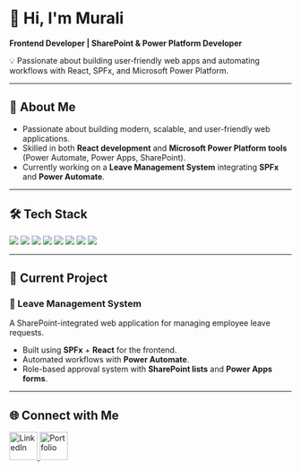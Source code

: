 # 👋 Hi, I'm Murali  
**Frontend Developer | SharePoint & Power Platform Developer**  

💡 Passionate about building user‑friendly web apps and automating workflows with React, SPFx, and Microsoft Power Platform.  


---

## 🚀 About Me  
- Passionate about building modern, scalable, and user-friendly web applications.  
- Skilled in both **React development** and **Microsoft Power Platform tools** (Power Automate, Power Apps, SharePoint).  
- Currently working on a **Leave Management System** integrating **SPFx** and **Power Automate**.  

---

## 🛠️ Tech Stack  

<p align="left">
  <img src="https://img.shields.io/badge/HTML5-E34F26?style=for-the-badge&logo=html5&logoColor=white" />
  <img src="https://img.shields.io/badge/CSS3-1572B6?style=for-the-badge&logo=css3&logoColor=white" />
  <img src="https://img.shields.io/badge/JavaScript-F7DF1E?style=for-the-badge&logo=javascript&logoColor=black" />
  <img src="https://img.shields.io/badge/React-61DAFB?style=for-the-badge&logo=react&logoColor=black" />
  <img src="https://img.shields.io/badge/SharePoint-0078D4?style=for-the-badge&logo=microsoft-sharepoint&logoColor=white" />
  <img src="https://img.shields.io/badge/SPFx-004880?style=for-the-badge&logo=microsoft&logoColor=white" />
  <img src="https://img.shields.io/badge/Power%20Automate-0066FF?style=for-the-badge&logo=power-automate&logoColor=white" />
  <img src="https://img.shields.io/badge/Power%20Apps-742774?style=for-the-badge&logo=powerapps&logoColor=white" />
</p>

---

## 📌 Current Project  

### 📂 Leave Management System  
A SharePoint-integrated web application for managing employee leave requests.  
- Built using **SPFx** + **React** for the frontend.  
- Automated workflows with **Power Automate**.  
- Role-based approval system with **SharePoint lists** and **Power Apps forms**.  

---

## 🌐 Connect with Me  

<p align="left">
  <a href="https://www.linkedin.com/in/muraliram728/" target="_blank">
    <img src="https://cdn.jsdelivr.net/gh/devicons/devicon/icons/linkedin/linkedin-original.svg" alt="LinkedIn" width="50" height="50"/>
  </a>
  <a href="https://muraliram-portfolio.netlify.app/" target="_blank">
    <img src="https://img.icons8.com/fluency/48/link.png" alt="Portfolio" width="50" height="50"/>
  </a>
</p>

